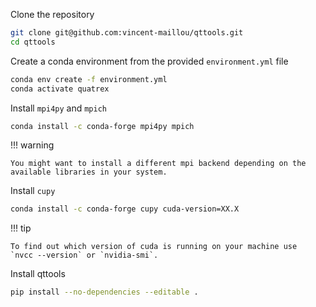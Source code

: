 Clone the repository
```bash
git clone git@github.com:vincent-maillou/qttools.git
cd qttools
```

Create a conda environment from the provided `environment.yml` file
```bash
conda env create -f environment.yml
conda activate quatrex
```

Install `mpi4py` and `mpich`
```bash
conda install -c conda-forge mpi4py mpich
```
!!! warning

    You might want to install a different mpi backend depending on the
    available libraries in your system.

Install `cupy`
```bash
conda install -c conda-forge cupy cuda-version=XX.X
```
!!! tip

    To find out which version of cuda is running on your machine use
    `nvcc --version` or `nvidia-smi`.



Install qttools
```bash
pip install --no-dependencies --editable .
```
